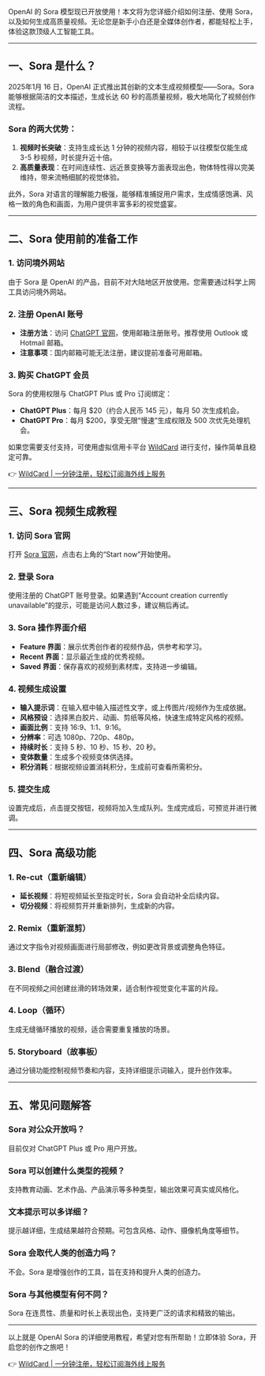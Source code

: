 OpenAI 的 Sora 模型现已开放使用！本文将为您详细介绍如何注册、使用 Sora，以及如何生成高质量视频。无论您是新手小白还是全媒体创作者，都能轻松上手，体验这款顶级人工智能工具。

---

## 一、Sora 是什么？

2025年1月 16 日，OpenAI 正式推出其创新的文本生成视频模型——Sora。Sora 能够根据简洁的文本描述，生成长达 60 秒的高质量视频，极大地简化了视频创作流程。

### Sora 的两大优势：
1. **视频时长突破**：支持生成长达 1 分钟的视频内容，相较于以往模型仅能生成 3-5 秒视频，时长提升近十倍。
2. **高质量表现**：在时间连续性、远近景变换等方面表现出色，物体特性得以完美维持，带来流畅细腻的视觉体验。

此外，Sora 对语言的理解能力极强，能够精准捕捉用户需求，生成情感饱满、风格一致的角色和画面，为用户提供丰富多彩的视觉盛宴。

---

## 二、Sora 使用前的准备工作

### 1. 访问境外网站
由于 Sora 是 OpenAI 的产品，目前不对大陆地区开放使用。您需要通过科学上网工具访问境外网站。

### 2. 注册 OpenAI 账号
- **注册方法**：访问 [ChatGPT 官网](https://chat.openai.com/)，使用邮箱注册账号。推荐使用 Outlook 或 Hotmail 邮箱。
- **注意事项**：国内邮箱可能无法注册，建议提前准备可用邮箱。

### 3. 购买 ChatGPT 会员
Sora 的使用权限与 ChatGPT Plus 或 Pro 订阅绑定：
- **ChatGPT Plus**：每月 $20（约合人民币 145 元），每月 50 次生成机会。
- **ChatGPT Pro**：每月 $200，享受无限“慢速”生成权限及 500 次优先处理机会。

如果您需要支付支持，可使用虚拟信用卡平台 [WildCard](https://bit.ly/bewildcard) 进行支付，操作简单且稳定可靠。

👉 [WildCard | 一分钟注册，轻松订阅海外线上服务](https://bit.ly/bewildcard)

---

## 三、Sora 视频生成教程

### 1. 访问 Sora 官网
打开 [Sora 官网](https://openai.com/sora)，点击右上角的“Start now”开始使用。

### 2. 登录 Sora
使用注册的 ChatGPT 账号登录。如果遇到“Account creation currently unavailable”的提示，可能是访问人数过多，建议稍后再试。

### 3. Sora 操作界面介绍
- **Feature 界面**：展示优秀创作者的视频作品，供参考和学习。
- **Recent 界面**：显示最近生成的优秀视频。
- **Saved 界面**：保存喜欢的视频到素材库，支持进一步编辑。

### 4. 视频生成设置
- **输入提示词**：在输入框中输入描述性文字，或上传图片/视频作为生成依据。
- **风格预设**：选择黑白胶片、动画、剪纸等风格，快速生成特定风格的视频。
- **画面比例**：支持 16:9、1:1、9:16。
- **分辨率**：可选 1080p、720p、480p。
- **持续时长**：支持 5 秒、10 秒、15 秒、20 秒。
- **变体数量**：生成多个视频变体供选择。
- **积分消耗**：根据视频设置消耗积分，生成前可查看所需积分。

### 5. 提交生成
设置完成后，点击提交按钮，视频将加入生成队列。生成完成后，可预览并进行微调。

---

## 四、Sora 高级功能

### 1. Re-cut（重新编辑）
- **延长视频**：将短视频延长至指定时长，Sora 会自动补全后续内容。
- **切分视频**：将视频剪开并重新排列，生成新的内容。

### 2. Remix（重新混剪）
通过文字指令对视频画面进行局部修改，例如更改背景或调整角色特征。

### 3. Blend（融合过渡）
在不同视频之间创建丝滑的转场效果，适合制作视觉变化丰富的片段。

### 4. Loop（循环）
生成无缝循环播放的视频，适合需要重复播放的场景。

### 5. Storyboard（故事板）
通过分镜功能控制视频节奏和内容，支持详细提示词输入，提升创作效率。

---

## 五、常见问题解答

### Sora 对公众开放吗？
目前仅对 ChatGPT Plus 或 Pro 用户开放。

### Sora 可以创建什么类型的视频？
支持教育动画、艺术作品、产品演示等多种类型，输出效果可真实或风格化。

### 文本提示可以多详细？
提示越详细，生成结果越符合预期。可包含风格、动作、摄像机角度等细节。

### Sora 会取代人类的创造力吗？
不会。Sora 是增强创作的工具，旨在支持和提升人类的创造力。

### Sora 与其他模型有何不同？
Sora 在连贯性、质量和时长上表现出色，支持更广泛的请求和精致的输出。

---

以上就是 OpenAI Sora 的详细使用教程，希望对您有所帮助！立即体验 Sora，开启您的创作之旅吧！

👉 [WildCard | 一分钟注册，轻松订阅海外线上服务](https://bit.ly/bewildcard)